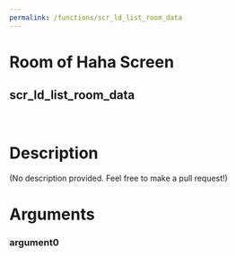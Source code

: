 ```yaml
---
permalink: /functions/scr_ld_list_room_data
---
```

# Room of Haha Screen  
## scr_ld_list_room_data  
&nbsp;  
# Description  
(No description provided. Feel free to make a pull request!) 
&nbsp;  
# Arguments
### argument0

&nbsp;  


